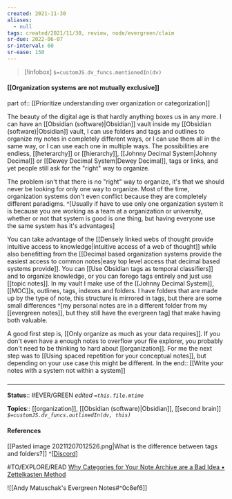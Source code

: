 ```yaml
---
created: 2021-11-30 
aliases:
  - null
tags: created/2021/11/30, review, node/evergreen/claim
sr-due: 2022-06-07
sr-interval: 60
sr-ease: 150
---
```

> [!infobox]
`$=customJS.dv_funcs.mentionedIn(dv)`

#### [[Organization systems are not mutually exclusive]] 

part of:: [[Prioritize understanding over organization or categorization]]

The beauty of the digital age is that hardly anything boxes us in any more. 
I can have an [[Obsidian (software)|Obsidian]] vault inside my [[Obsidian (software)|Obsidian]] vault, I can use folders and tags and outlines to organize my notes in completely different ways, or I can use them all in the same way, or I can use each one in multiple ways. 
The possibilities are endless,
[[heterarchy]] or [[hierarchy]],
[[Johnny Decimal System|Johnny Decimal]] or [[Dewey Decimal System|Dewey Decimal]],
tags or links,
and yet people still ask for the "right" way to organize. 

The problem isn't that there is no "right" way to organize, it's that we should never be looking for only one way to organize.
Most of the time, organization systems don't even conflict because they are completely different paradigms. 
^[Usually if have to use only one organization system it is because you are working as a team at a organization or university, whether or not that system is good is one thing, but having everyone use the same system has it's advantages]

You can take advantage of the [[Densely linked webs of thought provide intuitive access to knowledge|intuitive access of a web of thought]] while also benefitting from the [[Decimal based organization systems provide the easiest access to common notes|easy top level access that decimal based systems provide]]. You can [[Use Obsidian tags as temporal classifiers]] and to organize knowledge, or you can forego tags entirely and just use [[topic notes]].
In my vault I make use of the [[Johnny Decimal System]], [[MOC]]s, outlines, tags, indexes and folders. I have folders that are made up by the type of note, this structure is mirrored in tags, but there are some small differences 
^[my personal notes are in a different folder from my [[evergreen notes]], but they still have the evergreen tag]
that make having both valuable.

A good first step is, [[Only organize as much as your data requires]]. If you don't even have a enough notes to overflow your file explorer, you probably don't need to be thinking to hard about [[organization]].
For me the next step was to [[Using spaced repetition for your conceptual notes]], but depending on your use case this might be different.
In the end:: [[Write your notes with a system not within a system]]

### <hr class="footnote"/>

**Status**:: #EVER/GREEN 
*edited `=this.file.mtime`*

**Topics**:: [[organization]], [[Obsidian (software)|Obsidian]], [[second brain]]
*`$=customJS.dv_funcs.outlinedIn(dv, this)`*

#### References

[[Pasted image 20211207012526.png|What is the difference between tags and folders?]]
^[[Discord](https://discord.com/channels/686053708261228577/744933215063638183/916205731609473034)]

#TO/EXPLORE/READ [Why Categories for Your Note Archive are a Bad Idea • Zettelkasten Method](https://zettelkasten.de/posts/no-categories/)

![[Andy Matuschak's Evergreen Notes#^0c8ef6]]
